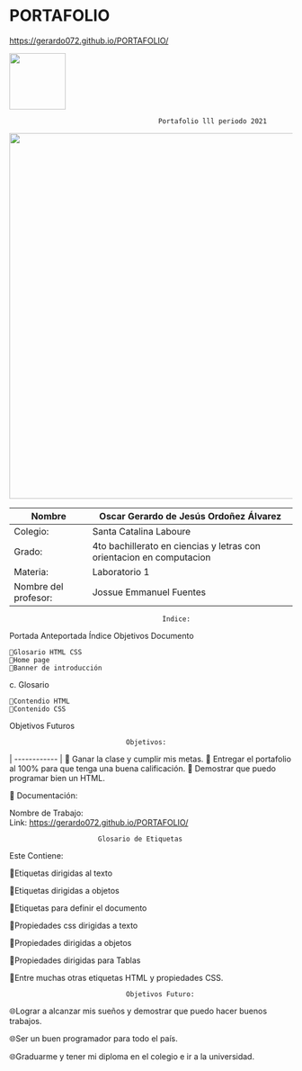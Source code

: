 # PORTAFOLIO
https://gerardo072.github.io/PORTAFOLIO/



<img width=100px; src="https://jefuentes80.github.io/starup_scl/img/logo_SCL%20(3).png">

                                         Portafolio lll periodo 2021

<img width=650px; src="https://camo.githubusercontent.com/02f505d7bf609d2bec0794c00372d63a14a0d32c77908e375c5d3e24e628830d/68747470733a2f2f656e637279707465642d74626e302e677374617469632e636f6d2f696d616765733f713d74626e3a414e643947635366543869384a4f44654a57744430534151566c4a6f7845335f6d476a377876756b7946333667414b52567069434b72546b6232586472486f525f5156724d7a774b51765926757371703d434155">

|  Nombre | Oscar Gerardo de Jesús Ordoñez Álvarez |
| ------------ | ------------ |
| Colegio: |Santa Catalina Laboure|
| Grado: | 4to bachillerato en ciencias y letras con orientacion en computacion  |
| Materia: | Laboratorio 1 |
| Nombre del profesor: | Jossue Emmanuel Fuentes|

                                          Índice:

Portada
Anteportada
Índice
Objetivos
Documento

	🔗Glosario HTML CSS
    🔗Home page
    🔗Banner de introducción

c. Glosario

    🔗Contendio HTML
    🔗Contenido CSS

Objetivos Futuros

                                 Objetivos:
| ------------ |
📱 Ganar la clase y cumplir mis metas.
📱 Entregar el portafolio al 100% para que tenga una buena calificación.
📱 Demostrar que puedo programar bien un HTML.

📝 Documentación:

Nombre de Trabajo:	
Link: https://gerardo072.github.io/PORTAFOLIO/


                          Glosario de Etiquetas	

Este Contiene:

🔗Etiquetas dirigidas al texto

🔗Etiquetas dirigidas a objetos

🔗Etiquetas para definir el documento

🔗Propiedades css dirigidas a texto

🔗Propiedades dirigidas a objetos

🔗Propiedades dirigidas para Tablas

🔗Entre muchas otras etiquetas HTML y propiedades CSS.


                                 Objetivos Futuro:

🌐Lograr a alcanzar mis sueños y demostrar que puedo hacer buenos trabajos.

🌐Ser un buen programador para todo el país.

🌐Graduarme y tener mi diploma en el colegio e ir a la universidad.


